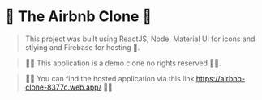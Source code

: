 # 🚀 The Airbnb  Clone 🚀

> This project was built using ReactJS, Node, Material UI for icons and stlying and Firebase for hosting 🚀. 

>🎉🎉 This application is a demo clone no rights reserved 🎉🎉.

>🎁🎁 You can find the hosted application via this link https://airbnb-clone-8377c.web.app/ 🎁🎁
